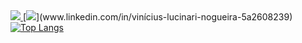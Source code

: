 <a href="mailto:seuemailaqui@gmail.com">
<img src="https://img.shields.io/badge/Gmail-D14836?style=for-the-badge&logo=gmail&logoColor=white"/>
</a>
[<img src="https://img.shields.io/badge/LinkedIn-0077B5?style=for-the-badge&logo=linkedin&logoColor=white">](www.linkedin.com/in/vinícius-lucinari-nogueira-5a2608239)
<div style="width: 200px;">
<a href="https://github.com/lucinari10/github-readme-stats">
  <img src="https://github-readme-stats.vercel.app/api/top-langs/?username=lucinari10&langs_count=8" alt="Top Langs" />
</a>
</div>
